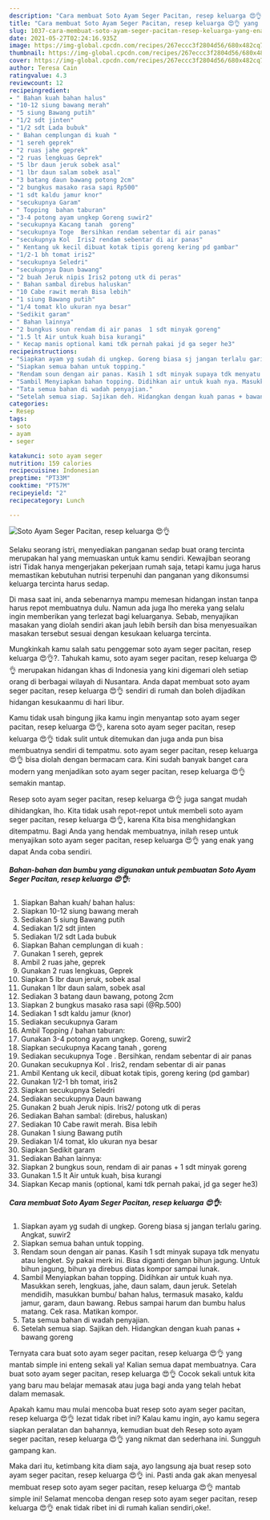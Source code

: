 ```yaml
---
description: "Cara membuat Soto Ayam Seger Pacitan, resep keluarga 😍👌 yang enak Untuk Jualan"
title: "Cara membuat Soto Ayam Seger Pacitan, resep keluarga 😍👌 yang enak Untuk Jualan"
slug: 1037-cara-membuat-soto-ayam-seger-pacitan-resep-keluarga-yang-enak-untuk-jualan
date: 2021-05-27T02:24:16.935Z
image: https://img-global.cpcdn.com/recipes/267eccc3f2804d56/680x482cq70/soto-ayam-seger-pacitan-resep-keluarga-😍👌-foto-resep-utama.jpg
thumbnail: https://img-global.cpcdn.com/recipes/267eccc3f2804d56/680x482cq70/soto-ayam-seger-pacitan-resep-keluarga-😍👌-foto-resep-utama.jpg
cover: https://img-global.cpcdn.com/recipes/267eccc3f2804d56/680x482cq70/soto-ayam-seger-pacitan-resep-keluarga-😍👌-foto-resep-utama.jpg
author: Teresa Cain
ratingvalue: 4.3
reviewcount: 12
recipeingredient:
- " Bahan kuah bahan halus"
- "10-12 siung bawang merah"
- "5 siung Bawang putih"
- "1/2 sdt jinten"
- "1/2 sdt Lada bubuk"
- " Bahan cemplungan di kuah "
- "1 sereh geprek"
- "2 ruas jahe geprek"
- "2 ruas lengkuas Geprek"
- "5 lbr daun jeruk sobek asal"
- "1 lbr daun salam sobek asal"
- "3 batang daun bawang potong 2cm"
- "2 bungkus masako rasa sapi Rp500"
- "1 sdt kaldu jamur knor"
- "secukupnya Garam"
- " Topping  bahan taburan"
- "3-4 potong ayam ungkep Goreng suwir2"
- "secukupnya Kacang tanah  goreng"
- "secukupnya Toge  Bersihkan rendam sebentar di air panas"
- "secukupnya Kol  Iris2 rendam sebentar di air panas"
- " Kentang uk kecil dibuat kotak tipis goreng kering pd gambar"
- "1/2-1 bh tomat iris2"
- "secukupnya Seledri"
- "secukupnya Daun bawang"
- "2 buah Jeruk nipis Iris2 potong utk di peras"
- " Bahan sambal direbus haluskan"
- "10 Cabe rawit merah Bisa lebih"
- "1 siung Bawang putih"
- "1/4 tomat klo ukuran nya besar"
- "Sedikit garam"
- " Bahan lainnya"
- "2 bungkus soun rendam di air panas  1 sdt minyak goreng"
- "1.5 lt Air untuk kuah bisa kurangi"
- " Kecap manis optional kami tdk pernah pakai jd ga seger he3"
recipeinstructions:
- "Siapkan ayam yg sudah di ungkep. Goreng biasa sj jangan terlalu garing. Angkat, suwir2"
- "Siapkan semua bahan untuk topping."
- "Rendam soun dengan air panas. Kasih 1 sdt minyak supaya tdk menyatu atau lengket. Sy pakai merk ini. Bisa diganti dengan bihun jagung. Untuk bihun jagung, bihun ya direbus diatas kompor sampai lunak."
- "Sambil Menyiapkan bahan topping. Didihkan air untuk kuah nya. Masukkan sereh, lengkuas, jahe, daun salam, daun jeruk. Setelah mendidih, masukkan bumbu/ bahan halus, termasuk masako, kaldu jamur, garam, daun bawang. Rebus sampai harum dan bumbu halus matang. Cek rasa. Matikan kompor."
- "Tata semua bahan di wadah penyajian."
- "Setelah semua siap. Sajikan deh. Hidangkan dengan kuah panas + bawang goreng"
categories:
- Resep
tags:
- soto
- ayam
- seger

katakunci: soto ayam seger 
nutrition: 159 calories
recipecuisine: Indonesian
preptime: "PT33M"
cooktime: "PT57M"
recipeyield: "2"
recipecategory: Lunch

---
```



![Soto Ayam Seger Pacitan, resep keluarga 😍👌](https://img-global.cpcdn.com/recipes/267eccc3f2804d56/680x482cq70/soto-ayam-seger-pacitan-resep-keluarga-😍👌-foto-resep-utama.jpg)

Selaku seorang istri, menyediakan panganan sedap buat orang tercinta merupakan hal yang memuaskan untuk kamu sendiri. Kewajiban seorang istri Tidak hanya mengerjakan pekerjaan rumah saja, tetapi kamu juga harus memastikan kebutuhan nutrisi terpenuhi dan panganan yang dikonsumsi keluarga tercinta harus sedap.

Di masa  saat ini, anda sebenarnya mampu memesan hidangan instan tanpa harus repot membuatnya dulu. Namun ada juga lho mereka yang selalu ingin memberikan yang terlezat bagi keluarganya. Sebab, menyajikan masakan yang diolah sendiri akan jauh lebih bersih dan bisa menyesuaikan masakan tersebut sesuai dengan kesukaan keluarga tercinta. 



Mungkinkah kamu salah satu penggemar soto ayam seger pacitan, resep keluarga 😍👌?. Tahukah kamu, soto ayam seger pacitan, resep keluarga 😍👌 merupakan hidangan khas di Indonesia yang kini digemari oleh setiap orang di berbagai wilayah di Nusantara. Anda dapat membuat soto ayam seger pacitan, resep keluarga 😍👌 sendiri di rumah dan boleh dijadikan hidangan kesukaanmu di hari libur.

Kamu tidak usah bingung jika kamu ingin menyantap soto ayam seger pacitan, resep keluarga 😍👌, karena soto ayam seger pacitan, resep keluarga 😍👌 tidak sulit untuk ditemukan dan juga anda pun bisa membuatnya sendiri di tempatmu. soto ayam seger pacitan, resep keluarga 😍👌 bisa diolah dengan bermacam cara. Kini sudah banyak banget cara modern yang menjadikan soto ayam seger pacitan, resep keluarga 😍👌 semakin mantap.

Resep soto ayam seger pacitan, resep keluarga 😍👌 juga sangat mudah dihidangkan, lho. Kita tidak usah repot-repot untuk membeli soto ayam seger pacitan, resep keluarga 😍👌, karena Kita bisa menghidangkan ditempatmu. Bagi Anda yang hendak membuatnya, inilah resep untuk menyajikan soto ayam seger pacitan, resep keluarga 😍👌 yang enak yang dapat Anda coba sendiri.

<!--inarticleads1-->

##### Bahan-bahan dan bumbu yang digunakan untuk pembuatan Soto Ayam Seger Pacitan, resep keluarga 😍👌:

1. Siapkan  Bahan kuah/ bahan halus:
1. Siapkan 10-12 siung bawang merah
1. Sediakan 5 siung Bawang putih
1. Sediakan 1/2 sdt jinten
1. Sediakan 1/2 sdt Lada bubuk
1. Siapkan  Bahan cemplungan di kuah :
1. Gunakan 1 sereh, geprek
1. Ambil 2 ruas jahe, geprek
1. Gunakan 2 ruas lengkuas, Geprek
1. Siapkan 5 lbr daun jeruk, sobek asal
1. Gunakan 1 lbr daun salam, sobek asal
1. Sediakan 3 batang daun bawang, potong 2cm
1. Siapkan 2 bungkus masako rasa sapi (@Rp.500)
1. Sediakan 1 sdt kaldu jamur (knor)
1. Sediakan secukupnya Garam
1. Ambil  Topping / bahan taburan:
1. Gunakan 3-4 potong ayam ungkep. Goreng, suwir2
1. Siapkan secukupnya Kacang tanah , goreng
1. Sediakan secukupnya Toge . Bersihkan, rendam sebentar di air panas
1. Gunakan secukupnya Kol . Iris2, rendam sebentar di air panas
1. Ambil  Kentang uk kecil, dibuat kotak tipis, goreng kering (pd gambar)
1. Gunakan 1/2-1 bh tomat, iris2
1. Siapkan secukupnya Seledri
1. Sediakan secukupnya Daun bawang
1. Gunakan 2 buah Jeruk nipis. Iris2/ potong utk di peras
1. Sediakan  Bahan sambal: (direbus, haluskan)
1. Sediakan 10 Cabe rawit merah. Bisa lebih
1. Gunakan 1 siung Bawang putih
1. Sediakan 1/4 tomat, klo ukuran nya besar
1. Siapkan Sedikit garam
1. Sediakan  Bahan lainnya:
1. Siapkan 2 bungkus soun, rendam di air panas + 1 sdt minyak goreng
1. Gunakan 1.5 lt Air untuk kuah, bisa kurangi
1. Siapkan  Kecap manis (optional, kami tdk pernah pakai, jd ga seger he3)




<!--inarticleads2-->

##### Cara membuat Soto Ayam Seger Pacitan, resep keluarga 😍👌:

1. Siapkan ayam yg sudah di ungkep. Goreng biasa sj jangan terlalu garing. Angkat, suwir2
1. Siapkan semua bahan untuk topping.
1. Rendam soun dengan air panas. Kasih 1 sdt minyak supaya tdk menyatu atau lengket. Sy pakai merk ini. Bisa diganti dengan bihun jagung. Untuk bihun jagung, bihun ya direbus diatas kompor sampai lunak.
1. Sambil Menyiapkan bahan topping. Didihkan air untuk kuah nya. Masukkan sereh, lengkuas, jahe, daun salam, daun jeruk. Setelah mendidih, masukkan bumbu/ bahan halus, termasuk masako, kaldu jamur, garam, daun bawang. Rebus sampai harum dan bumbu halus matang. Cek rasa. Matikan kompor.
1. Tata semua bahan di wadah penyajian.
1. Setelah semua siap. Sajikan deh. Hidangkan dengan kuah panas + bawang goreng




Ternyata cara buat soto ayam seger pacitan, resep keluarga 😍👌 yang mantab simple ini enteng sekali ya! Kalian semua dapat membuatnya. Cara buat soto ayam seger pacitan, resep keluarga 😍👌 Cocok sekali untuk kita yang baru mau belajar memasak atau juga bagi anda yang telah hebat dalam memasak.

Apakah kamu mau mulai mencoba buat resep soto ayam seger pacitan, resep keluarga 😍👌 lezat tidak ribet ini? Kalau kamu ingin, ayo kamu segera siapkan peralatan dan bahannya, kemudian buat deh Resep soto ayam seger pacitan, resep keluarga 😍👌 yang nikmat dan sederhana ini. Sungguh gampang kan. 

Maka dari itu, ketimbang kita diam saja, ayo langsung aja buat resep soto ayam seger pacitan, resep keluarga 😍👌 ini. Pasti anda gak akan menyesal membuat resep soto ayam seger pacitan, resep keluarga 😍👌 mantab simple ini! Selamat mencoba dengan resep soto ayam seger pacitan, resep keluarga 😍👌 enak tidak ribet ini di rumah kalian sendiri,oke!.

